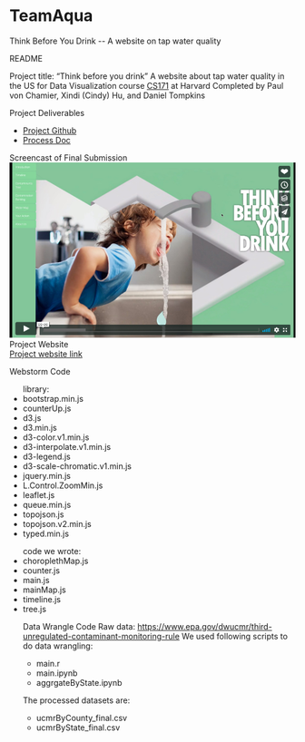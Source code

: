 # TeamAqua
Think Before You Drink -- A website on tap water quality

README

Project title: “Think before you drink”
A website about tap water quality in the US for Data Visualization course <a href="http://www.cs171.org/2017/index.html">CS171</a> at Harvard Completed by Paul von Chamier, Xindi (Cindy) Hu, and Daniel Tompkins 

Project Deliverables <ul>
<li><a href="https://github.com/L00SED/TeamAqua">Project Github</a>
<li><a href="https://github.com/L00SED/TeamAqua/blob/master/Process_Book.pdf">Process Doc</a>
</ul>
Screencast of Final Submission
<br><a href="https://vimeo.com/246890202"><img src="https://github.com/L00SED/TeamAqua/blob/master/VimeoScreenshot.jpg" width=600px></a>
Project Website
<br><a href="https://paulvonchamier.github.io/ThinkBeforeYouDrink/">Project website link</a>


Webstorm Code
<ul>library: 
<li>bootstrap.min.js 
<li>counterUp.js
<li>d3.js
<li>d3.min.js
<li>d3-color.v1.min.js
<li>d3-interpolate.v1.min.js
<li>d3-legend.js
<li>d3-scale-chromatic.v1.min.js
<li>jquery.min.js
<li>L.Control.ZoomMin.js
<li>leaflet.js
<li>queue.min.js
<li>topojson.js
<li>topojson.v2.min.js
<li>typed.min.js</ul>
<ul>code we wrote: 
<li>choroplethMap.js 
<li>counter.js
<li>main.js
<li>mainMap.js
<li>timeline.js
<li>tree.js


Data Wrangle Code
Raw data: https://www.epa.gov/dwucmr/third-unregulated-contaminant-monitoring-rule
We used following scripts to do data wrangling:<ul>
<li>main.r 
<li>main.ipynb 
<li>aggrgateByState.ipynb</ul>

The processed datasets are: <ul>
<li>ucmrByCounty_final.csv 
<li>ucmrByState_final.csv</ul>



